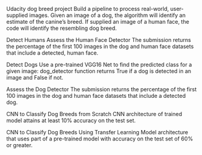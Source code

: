 Udacity dog breed project
Build a pipeline to process real-world, user-supplied images.
Given an image of a dog, the algorithm will identify an estimate of the canine’s breed. If supplied an image of a human face, the code will identify the resembling dog breed.

Detect Humans
Assess the Human Face Detector The submission returns the percentage of the first 100 images in the dog and human face datasets that include a detected, human face.

Detect Dogs
Use a pre-trained VGG16 Net to find the predicted class for a given image: dog_detector function returns True if a dog is detected in an image and False if not.

Assess the Dog Detector The submission returns the percentage of the first 100 images in the dog and human face datasets that include a detected dog.

CNN to Classify Dog Breeds from Scratch
CNN architecture of trained model attains at least 10% accuracy on the test set.

CNN to Classify Dog Breeds Using Transfer Learning
Model architecture that uses part of a pre-trained model with accuracy on the test set of 60% or greater.
